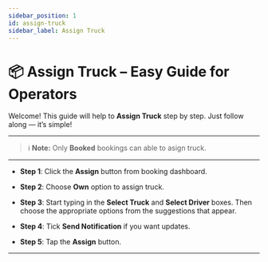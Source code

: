 ```yaml
---
sidebar_position: 1
id: assign-truck
sidebar_label: Assign Truck
---
```


# 📦 Assign Truck – Easy Guide for Operators

Welcome! This guide will help to **Assign Truck** step by step. Just follow along — it’s simple!

---

> ℹ️ **Note:** Only **Booked** bookings can able to asign truck.

---

- **Step 1**: Click the **Assign** button from booking dashboard.

- **Step 2**: Choose **Own** option to assign truck.

- **Step 3**: Start typing in the **Select Truck** and **Select Driver** boxes. Then choose the appropriate options from the suggestions that appear.

- **Step 4**: Tick **Send Notification** if you want updates.

- **Step 5**: Tap the **Assign** button.

---
